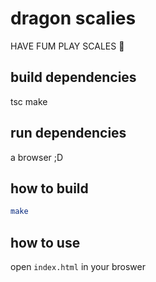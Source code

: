 # dragon scalies

HAVE FUM PLAY SCALES 🎵

## build dependencies

tsc
make

## run dependencies

a browser ;D

## how to build

```sh
make
```

## how to use

open `index.html` in your broswer
